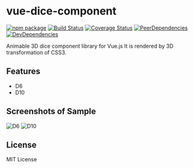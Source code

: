 # vue-dice-component
[![npm package](https://img.shields.io/npm/v/vue-dice-component.svg?style=flat-square)](https://www.npmjs.org/package/vue-dice-component)
[![Build Status](https://img.shields.io/travis/ukatama/vue-dice-component/master.svg?style=flat-square)](https://travis-ci.org/ukatama/vue-dice-component)
[![Coverage Status](https://img.shields.io/coveralls/ukatama/vue-dice-component.svg?style=flat-square)](https://coveralls.io/github/ukatama/vue-dice-component)
[![PeerDependencies](https://img.shields.io/david/peer/ukatama/vue-dice-component.svg?style=flat-square)](https://david-dm.org/ukatama/vue-dice-component&type=peer)
[![DevDependencies](https://img.shields.io/david/dev/ukatama/vue-dice-component.svg?style=flat-square)](https://david-dm.org/ukatama/vue-dice-component&type=dev)

Animable 3D dice component library for Vue.js
It is rendered by 3D transformation of CSS3.

## Features
- D6
- D10

## Screenshots of Sample
![D6](https://rawgit.com/ukatama/vue-dice-component/master/docs/img/d6.png)
![D10](https://rawgit.com/ukatama/vue-dice-component/master/docs/img/d10.png)

## License
MIT License
